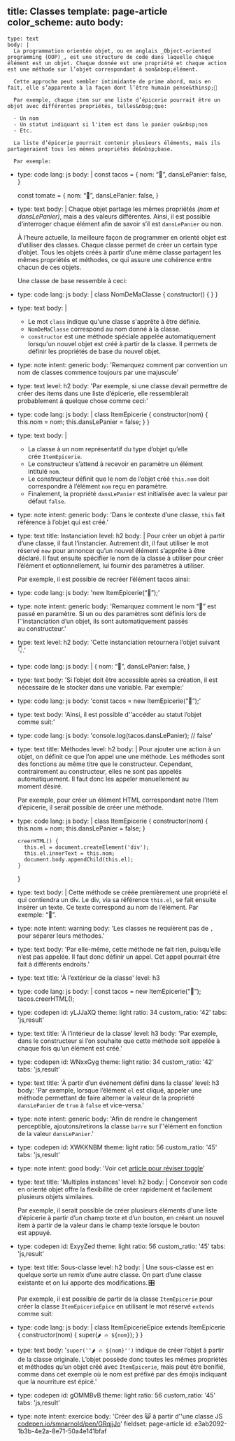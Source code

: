 title: Classes
template: page-article
color_scheme: auto
body:
  -
    type: text
    body: |
      La programmation orientée objet, ou en anglais _Object-oriented programming (OOP)_, est une structure de code dans laquelle chaque élément est un objet. Chaque donnée est une propriété et chaque action est une méthode sur l’objet correspondant à son&nbsp;élément. 
       
      Cette approche peut sembler intimidante de prime abord, mais en fait, elle s’apparente à la façon dont l’être humain pense&thinsp;🧠
       
      Par exemple, chaque item sur une liste d’épicerie pourrait être un objet avec différentes propriétés, telles&nbsp;que: 
      
      - Un nom
      - Un statut indiquant si l'item est dans le panier ou&nbsp;non
      - Etc.
       
      La liste d’épicerie pourrait contenir plusieurs éléments, mais ils partageraient tous les mêmes propriétés de&nbsp;base.
       
      Par exemple:
  -
    type: code
    lang: js
    body: |
      const tacos = {
        nom: “🌮”,
        dansLePanier: false,
      } 
       
      const tomate = {
        nom: “🍅”,
        dansLePanier: false,
      }
  -
    type: text
    body: |
      Chaque objet partage les mêmes propriétés _(nom et dansLePanier)_, mais a des valeurs différentes. Ainsi, il est possible d’interroger chaque élément afin de savoir s’il est `dansLePanier` ou&nbsp;non.
       
      À l’heure actuelle, la meilleure façon de programmer en orienté objet est d’utiliser des classes. Chaque classe permet de créer un certain type d’objet. Tous les objets créés à partir d’une même classe partagent les mêmes propriétés et méthodes, ce qui assure une cohérence entre chacun de ces&nbsp;objets.
       
      Une classe de base ressemble à&nbsp;ceci:
  -
    type: code
    lang: js
    body: |
      class NomDeMaClasse {
        constructor() {
        }
      }
  -
    type: text
    body: |
      - Le mot `class` indique qu'une classe s'apprête à être&nbsp;définie.
      - `NomDeMaClasse` correspond au nom donné à la&nbsp;classe.
      - `constructor` est une méthode spéciale appelée automatiquement lorsqu'un nouvel objet est créé à partir de la classe. Il permets de définir les propriétés de base du nouvel&nbsp;objet.
  -
    type: note
    intent: generic
    body: 'Remarquez comment par convention un nom de classes commence toujours par une&nbsp;majuscule'
  -
    type: text
    level: h2
    body: 'Par exemple, si une classe devait permettre de créer des items dans une liste d’épicerie, elle ressemblerait probablement à quelque chose comme&nbsp;ceci:'
  -
    type: code
    lang: js
    body: |
      class ItemEpicerie {
        constructor(nom) {
          this.nom = nom;
          this.dansLePanier = false;
        }
      }
  -
    type: text
    body: |
      - La classe à un nom représentatif du type d’objet qu’elle crée&nbsp;`ItemEpicerie`.
      - Le constructeur s’attend à recevoir en paramètre un élément intitulé&nbsp;`nom`.
      - Le constructeur définit que le nom de l’objet créé `this.nom` doit correspondre à l’élément `nom` reçu en&nbsp;paramètre. 
      - Finalement, la propriété `dansLePanier` est initialisée avec la valeur par défaut&nbsp;`false`.
  -
    type: note
    intent: generic
    body: 'Dans le contexte d’une classe, `this` fait référence à l’objet qui est&nbsp;créé.'
  -
    type: text
    title: Instanciation
    level: h2
    body: |
      Pour créer un objet à partir d’une classe, il faut l’instancier. Autrement dit, il faut utiliser le mot réservé `new` pour annoncer qu’un nouvel élément s’apprête à être déclaré. Il faut ensuite spécifier le nom de la classe à utiliser pour créer l’élément et optionnellement, lui fournir des paramètres à&nbsp;utiliser.
       
      Par exemple, il est possible de recréer l’élément tacos&nbsp;ainsi:
  -
    type: code
    lang: js
    body: 'new ItemEpicerie(“🌮”);'
  -
    type: note
    intent: generic
    body: 'Remarquez comment le nom “🌮” est passé en paramètre. Si un ou des paramètres sont définis lors de l''instanciation d’un objet, ils sont automatiquement passés au&nbsp;constructeur.'
  -
    type: text
    level: h2
    body: 'Cette instanciation retournera l’objet suivant&thinsp;👇.'
  -
    type: code
    lang: js
    body: |
      {
        nom: “🌮”,
        dansLePanier: false,
      }
  -
    type: text
    body: 'Si l’objet doit être accessible après sa création, il est nécessaire de le stocker dans une variable. Par&nbsp;exemple:'
  -
    type: code
    lang: js
    body: 'const tacos = new ItemEpicerie(“🌮”);'
  -
    type: text
    body: 'Ainsi, il est possible d''accéder au statut l’objet comme&nbsp;suit:'
  -
    type: code
    lang: js
    body: 'console.log(tacos.dansLePanier); // false'
  -
    type: text
    title: Méthodes
    level: h2
    body: |
      Pour ajouter une action à un objet, on définit ce que l’on appel une une méthode. Les méthodes sont des fonctions au même titre que le constructeur. Cependant, contrairement au constructeur, elles ne sont pas appelés automatiquement. Il faut donc les appeler manuellement au moment&nbsp;désiré.
       
      Par exemple, pour créer un élément HTML correspondant notre l’item d’épicerie, il serait possible de créer une&nbsp;méthode.
  -
    type: code
    lang: js
    body: |
      class ItemEpicerie {
        constructor(nom) {
          this.nom = nom;
          this.dansLePanier = false;
        }
        
        creerHTML() {
          this.el = document.createElement('div');
          this.el.innerText = this.nom;
          document.body.appendChild(this.el);
        }
      }
  -
    type: text
    body: |
      Cette méthode se créée premièrement une propriété el qui contiendra un div.
      Le div, via sa référence `this.el`, se fait ensuite insérer un texte. Ce texte correspond au nom de l’élément. Par exemple:&nbsp;“🌮”.
  -
    type: note
    intent: warning
    body: 'Les classes ne requièrent pas de `,` pour séparer leurs&nbsp;méthodes.'
  -
    type: text
    body: 'Par elle-même, cette méthode ne fait rien, puisqu’elle n’est pas appelée. Il faut donc définir un appel. Cet appel pourrait être fait à différents&nbsp;endroits.'
  -
    type: text
    title: 'À l’extérieur de la classe'
    level: h3
  -
    type: code
    lang: js
    body: |
      const tacos = new ItemEpicerie(“🌮”);
      tacos.creerHTML();
  -
    type: codepen
    id: yLJJaXQ
    theme: light
    ratio: 34
    custom_ratio: '42'
    tabs: 'js,result'
  -
    type: text
    title: 'À l’intérieur de la classe'
    level: h3
    body: 'Par exemple, dans le constructeur si l’on souhaite que cette méthode soit appelée à chaque fois qu’un élément est&nbsp;créé.'
  -
    type: codepen
    id: WNxxGyg
    theme: light
    ratio: 34
    custom_ratio: '42'
    tabs: 'js,result'
  -
    type: text
    title: 'À partir d’un événement défini dans la classe'
    level: h3
    body: 'Par exemple, lorsque l’élément `el` est cliqué, appeler une méthode permettant de faire alterner la valeur de la propriété `dansLePanier` de `true` à `false` et vice-versa.'
  -
    type: note
    intent: generic
    body: 'Afin de rendre le changement perceptible, ajoutons/retirons la classe `barre` sur l''élément en fonction de la valeur&nbsp;`dansLePanier`.'
  -
    type: codepen
    id: XWKKNBM
    theme: light
    ratio: 56
    custom_ratio: '45'
    tabs: 'js,result'
  -
    type: note
    intent: good
    body: 'Voir cet [article pour réviser&nbsp;toggle](./classlist-api#toggle)'
  -
    type: text
    title: 'Multiples instances'
    level: h2
    body: |
      Concevoir son code en orienté objet offre la flexibilité de créer rapidement et facilement plusieurs objets&nbsp;similaires. 
      
      Par exemple, il serait possible de créer plusieurs éléments d'une liste d’épicerie à partir d’un champ texte et d’un bouton, en créant un nouvel item à partir de la valeur dans le champ texte lorsque le bouton est&nbsp;appuyé.
  -
    type: codepen
    id: ExyyZed
    theme: light
    ratio: 56
    custom_ratio: '45'
    tabs: 'js,result'
  -
    type: text
    title: Sous-classe
    level: h2
    body: |
      Une sous-classe est en quelque sorte un remix d’une autre classe. On part d’une classe existante et on lui apporte des&nbsp;modifications.&thinsp;🎛️
       
      Par exemple, il est possible de partir de la classe `ItemEpicerie` pour créer la classe `ItemEpicerieEpice` en utilisant le mot réservé `extends` comme&nbsp;suit:
  -
    type: code
    lang: js
    body: |
      class ItemEpicerieEpice extends ItemEpicerie {
        constructor(nom) {
          super(`🌶️ 🔥 ${nom}`);
        }
      }
  -
    type: text
    body: '`super(''🌶️ 🔥 ${nom}'')` indique de créer l’objet à partir de la classe originale. L’objet possède donc toutes les mêmes propriétés et méthodes qu’un objet créé avec `ItemEpicerie`, mais peut être bonifié, comme dans cet exemple où le nom est préfixé par des émojis indiquant que la nourriture est&nbsp;épicé.'
  -
    type: codepen
    id: gOMMBvB
    theme: light
    ratio: 56
    custom_ratio: '45'
    tabs: 'js,result'
  -
    type: note
    intent: exercice
    body: 'Créer des 😺 à partir d''une classe JS [codepen.io/smnarnold/pen/GRqjjJo](https://codepen.io/smnarnold/pen/GRqjjJo?editors=001)'
fieldset: page-article
id: e3ab2092-1b3b-4e2a-8e71-50a4e141bfaf
